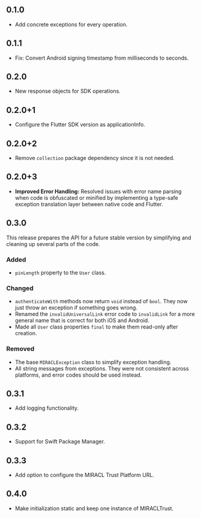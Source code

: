 ## 0.1.0

* Add concrete exceptions for every operation.

## 0.1.1

* Fix: Convert Android signing timestamp from milliseconds to seconds.

## 0.2.0

* New response objects for SDK operations.

## 0.2.0+1

* Configure the Flutter SDK version as applicationInfo.

## 0.2.0+2

* Remove `collection` package dependency since it is not needed.

## 0.2.0+3

* **Improved Error Handling:** Resolved issues with error name parsing when code is obfuscated or minified by implementing a type-safe exception translation layer between native code and Flutter.

## 0.3.0

This release prepares the API for a future stable version by simplifying and cleaning up several parts of the code.

### Added
- `pinLength` property to the `User` class.

### Changed
- `authenticateWith` methods now return `void` instead of `bool`. They now just throw an exception if something goes wrong.
- Renamed the `invalidUniversalLink` error code to `invalidLink` for a more general name that is correct for both iOS and Android.
- Made all `User` class properties `final` to make them read-only after creation.

### Removed
- The base `MIRACLException` class to simplify exception handling.
- All string messages from exceptions. They were not consistent across platforms, and error codes should be used instead.

## 0.3.1

* Add logging functionality.

## 0.3.2

* Support for Swift Package Manager.

## 0.3.3

* Add option to configure the MIRACL Trust Platform URL.

## 0.4.0

* Make initialization static and keep one instance of MIRACLTrust.